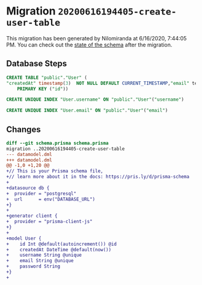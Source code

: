 # Migration `20200616194405-create-user-table`

This migration has been generated by Nilomiranda at 6/16/2020, 7:44:05 PM.
You can check out the [state of the schema](./schema.prisma) after the migration.

## Database Steps

```sql
CREATE TABLE "public"."User" (
"createdAt" timestamp(3)  NOT NULL DEFAULT CURRENT_TIMESTAMP,"email" text  NOT NULL ,"id" SERIAL,"password" text  NOT NULL ,"username" text  NOT NULL ,
    PRIMARY KEY ("id"))

CREATE UNIQUE INDEX "User.username" ON "public"."User"("username")

CREATE UNIQUE INDEX "User.email" ON "public"."User"("email")
```

## Changes

```diff
diff --git schema.prisma schema.prisma
migration ..20200616194405-create-user-table
--- datamodel.dml
+++ datamodel.dml
@@ -1,0 +1,20 @@
+// This is your Prisma schema file,
+// learn more about it in the docs: https://pris.ly/d/prisma-schema
+
+datasource db {
+  provider = "postgresql"
+  url      = env("DATABASE_URL")
+}
+
+generator client {
+  provider = "prisma-client-js"
+}
+
+model User {
+    id Int @default(autoincrement()) @id
+    createdAt DateTime @default(now())
+    username String @unique
+    email String @unique
+    password String
+}
+
```


